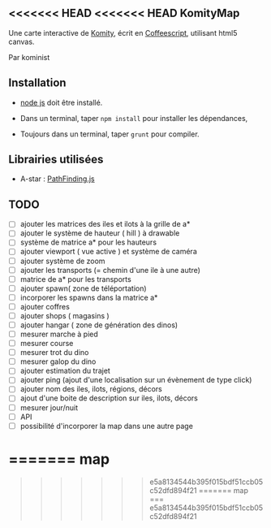 <<<<<<< HEAD
<<<<<<< HEAD
KomityMap
----

Une carte interactive de [Komity](http://komity.net), écrit en [Coffeescript](http://coffeescript.org),
utilisant html5 canvas.

Par kominist

Installation
----

* [node js](http://nodejs.org) doit être installé.

* Dans un terminal, taper `npm install` pour installer les dépendances,

* Toujours dans un terminal, taper `grunt` pour compiler.

Librairies utilisées
----

* A-star : [PathFinding.js](http://github.com/qiao/PathFinding.js)


TODO
----
* [ ] ajouter les matrices des iles et ilots à la grille de a\*
* [ ] ajouter le système de hauteur ( hill ) à drawable 
* [ ] système de matrice a\* pour les hauteurs
* [ ] ajouter viewport ( vue active ) et système de caméra
* [ ] ajouter système de zoom
* [ ] ajouter les transports (= chemin d'une ile à une autre)
* [ ] matrice de a\* pour les transports
* [ ] ajouter spawn( zone de téléportation)
* [ ] incorporer les spawns dans la matrice a\*
* [ ] ajouter coffres
* [ ] ajouter shops ( magasins )
* [ ] ajouter hangar ( zone de génération des dinos)
* [ ] mesurer marche à pied
* [ ] mesurer course
* [ ] mesurer trot du dino
* [ ] mesurer galop du dino
* [ ] ajouter estimation du trajet
* [ ] ajouter ping (ajout d'une localisation sur un évènement de type click)
* [ ] ajouter nom des iles, ilots, régions, décors
* [ ] ajout d'une boite de description sur iles, ilots, décors
* [ ] mesurer jour/nuit
* [ ] API
* [ ] possibilité d'incorporer la map dans une autre page

=======
map
===
>>>>>>> e5a8134544b395f015bdf51ccb05c52dfd894f21
=======
map
===
>>>>>>> e5a8134544b395f015bdf51ccb05c52dfd894f21
